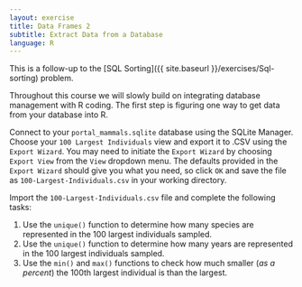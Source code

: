 ```yaml
---
layout: exercise
title: Data Frames 2
subtitle: Extract Data from a Database
language: R
---
```


This is a follow-up to the [SQL Sorting]({{ site.baseurl }}/exercises/Sql-sorting) problem.

Throughout this course we will slowly build on integrating database management with R coding. The first step is figuring one way to get data from your database into R.

Connect to your `portal_mammals.sqlite` database using the SQLite Manager. 
Choose your `100 Largest Individuals` view and export it to .CSV using the 
`Export Wizard`. You may need to initiate the `Export Wizard` by choosing 
`Export View` from the `View` dropdown menu. The defaults provided in the 
`Export Wizard` should give you what you need, so click `OK` and save the file 
as `100-Largest-Individuals.csv` in your working directory.

Import the `100-Largest-Individuals.csv` file and complete the following tasks:

1. Use the `unique()` function to determine how many species are represented in 
the 100 largest individuals sampled.
2. Use the `unique()` function to determine how many years are represented in 
the 100 largest individuals sampled.
3. Use the `min()` and `max()` functions to check how much smaller (*as a 
percent*) the 100th largest individual is than the largest.

